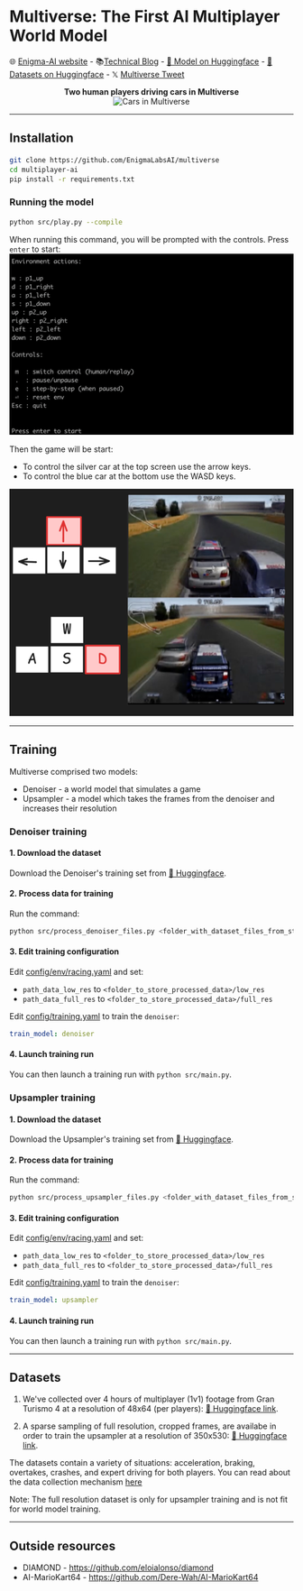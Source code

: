 # Multiverse: The First AI Multiplayer World Model

🌐 [Enigma-AI website](https://enigma-labs.io/) - 📚[Technical Blog](https://enigma-labs.io/blog) - [🤗 Model on Huggingface](https://huggingface.co/Enigma-AI/multiverse) -  [🤗 Datasets on Huggingface](https://huggingface.co/datasets/Enigma-AI/multiplayer-racing-low-res) - 𝕏 [Multiverse Tweet]() 

<div align='center'>
 <b>Two human players driving cars in Multiverse</b>
<br>
  <img alt="Cars in Multiverse" src="assets/demo.gif">
</div>

---

## Installation
```bash
git clone https://github.com/EnigmaLabsAI/multiverse
cd multiplayer-ai
pip install -r requirements.txt
```

### Running the model

```bash
python src/play.py --compile
```

When running this command, you will be prompted with the controls. Press `enter` to start:
![img.png](assets/img.png)

Then the game will be start:
* To control the silver car at the top screen use the arrow keys.
* To control the blue car at the bottom use the WASD keys.

![img_2.png](assets/img_2.png)

---


## Training

Multiverse comprised two models:
* Denoiser - a world model that simulates a game
* Upsampler - a model which takes the frames from the denoiser and increases their resolution

### Denoiser training

#### 1. Download the dataset
Download the Denoiser's training set from  [🤗 Huggingface](https://huggingface.co/datasets/Enigma-AI/multiplayer-racing-low-res).

#### 2. Process data for training
Run the command:
```bash
python src/process_denoiser_files.py <folder_with_dataset_files_from_step_one> <folder_to_store_processed_data>
```

#### 3. Edit training configuration

Edit [config/env/racing.yaml](config/env/racing.yaml) and set:
- `path_data_low_res` to `<folder_to_store_processed_data>/low_res`
- `path_data_full_res` to `<folder_to_store_processed_data>/full_res`

Edit [config/training.yaml](config/trainer.yaml) to train the `denoiser`:
```yaml
train_model: denoiser
```

#### 4. Launch training run

You can then launch a training run with `python src/main.py`.


### Upsampler training

#### 1. Download the dataset
Download the Upsampler's training set from  [🤗 Huggingface](https://huggingface.co/datasets/Enigma-AI/multiplayer-racing-full-res).

#### 2. Process data for training
Run the command:
```bash
python src/process_upsampler_files.py <folder_with_dataset_files_from_step_one> <folder_to_store_processed_data>
```

#### 3. Edit training configuration

Edit [config/env/racing.yaml](config/env/racing.yaml) and set:
- `path_data_low_res` to `<folder_to_store_processed_data>/low_res`
- `path_data_full_res` to `<folder_to_store_processed_data>/full_res`

Edit [config/training.yaml](config/trainer.yaml) to train the `denoiser`:
```yaml
train_model: upsampler
```

#### 4. Launch training run

You can then launch a training run with `python src/main.py`.


---

## Datasets

1. We've collected over 4 hours of multiplayer (1v1) footage from Gran Turismo 4 at a resolution of 48x64 (per players): [🤗 Huggingface link](https://huggingface.co/datasets/Enigma-AI/multiplayer-racing-low-res).

2. A sparse sampling of full resolution, cropped frames, are availabe in order to train the upsampler at a resolution of 350x530: [🤗 Huggingface link](https://huggingface.co/datasets/Enigma-AI/multiplayer-racing-full-res).

The datasets contain a variety of situations: acceleration, braking, overtakes, crashes, and expert driving for both players.
You can read about the data collection mechanism [here](https://enigma-labs.io/blog)

Note: The full resolution dataset is only for upsampler training and is not fit for world model training.

---

## Outside resources

- DIAMOND - https://github.com/eloialonso/diamond
- AI-MarioKart64 - https://github.com/Dere-Wah/AI-MarioKart64

